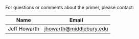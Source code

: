 For questions or comments about the primer, please contact:

| **Name** | **Email** |
| --- | --- |
| Jeff Howarth | jhowarth@middlebury.edu |

